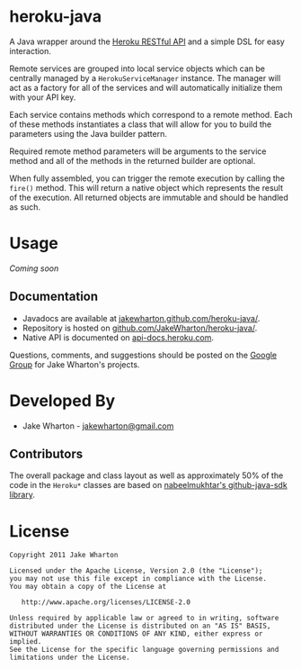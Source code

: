 heroku-java
===========

A Java wrapper around the [Heroku RESTful API][1] and a simple DSL for easy
interaction.

Remote services are grouped into local service objects which can be centrally
managed by a `HerokuServiceManager` instance. The manager will act as a factory
for all of the services and will automatically initialize them with your
API key.

Each service contains methods which correspond to a remote method. Each of
these methods instantiates a class that will allow for you to build the
parameters using the Java builder pattern.

Required remote method parameters will be arguments to the service method and
all of the methods in the returned builder are optional.

When fully assembled, you can trigger the remote execution by calling the
`fire()` method. This will return a native object which represents the result
of the execution. All returned objects are immutable and should be handled
as such.


Usage
=====

*Coming soon*


Documentation
-------------

 * Javadocs are available at [jakewharton.github.com/heroku-java/][2].
 * Repository is hosted on [github.com/JakeWharton/heroku-java/][3].
 * Native API is documented on [api-docs.heroku.com][1].

Questions, comments, and suggestions should be posted on the [Google Group][5]
for Jake Wharton's projects.



Developed By
============

* Jake Wharton - <jakewharton@gmail.com>


Contributors
------------

The overall package and class layout as well as approximately 50% of the code
in the `Heroku*` classes are based on [nabeelmukhtar's github-java-sdk
library][4].



License
=======

    Copyright 2011 Jake Wharton

    Licensed under the Apache License, Version 2.0 (the "License");
    you may not use this file except in compliance with the License.
    You may obtain a copy of the License at

       http://www.apache.org/licenses/LICENSE-2.0

    Unless required by applicable law or agreed to in writing, software
    distributed under the License is distributed on an "AS IS" BASIS,
    WITHOUT WARRANTIES OR CONDITIONS OF ANY KIND, either express or implied.
    See the License for the specific language governing permissions and
    limitations under the License.




 [1]: http://api-docs.heroku.com
 [2]: http://jakewharton.github.com/heroku-java/
 [3]: https://github.com/JakeWharton/heroku-java/
 [4]: https://github.com/nabeelmukhtar/github-java-sdk
 [5]: https://groups.google.com/forum/#!forum/jakewharton-projects
